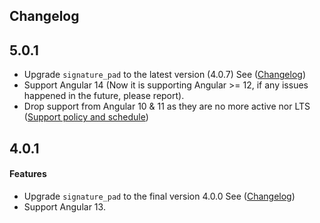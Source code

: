 ## Changelog

## 5.0.1
- Upgrade `signature_pad` to the latest version (4.0.7) See ([Changelog](https://github.com/szimek/signature_pad/blob/master/CHANGELOG.md#407-2022-07-21))
- Support Angular 14 (Now it is supporting Angular >= 12, if any issues happened in the future, please report).
- Drop support from Angular 10 & 11 as they are no more active nor LTS ([Support policy and schedule](https://angular.io/guide/releases#support-policy-and-schedule))

## 4.0.1
#### Features
- Upgrade `signature_pad` to the final version 4.0.0 See ([Changelog](https://github.com/szimek/signature_pad/blob/master/CHANGELOG.md#400))
- Support Angular 13.
